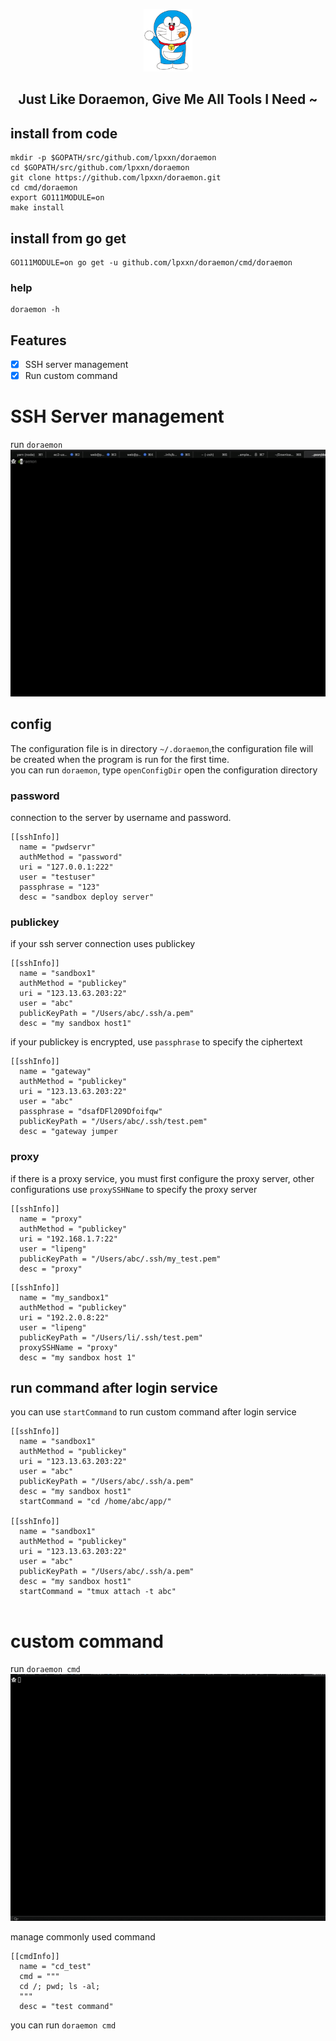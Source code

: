<p align="center">
  <img src="/doraemon.png" height="100">
  <h2 align="center">
    Just Like Doraemon, Give Me All Tools I Need ~ 
  </h2>
</p>

## install from code
```
mkdir -p $GOPATH/src/github.com/lpxxn/doraemon
cd $GOPATH/src/github.com/lpxxn/doraemon
git clone https://github.com/lpxxn/doraemon.git 
cd cmd/doraemon
export GO111MODULE=on
make install
```

## install from go get
```
GO111MODULE=on go get -u github.com/lpxxn/doraemon/cmd/doraemon
```

### help
```
doraemon -h
```
## Features
- [x] SSH server management
- [x] Run custom command
# SSH Server management
run `doraemon`    
![doraemon ssh](/doraemon_ssh.gif)

## config
The configuration file is in directory `~/.doraemon`,the configuration file will be created when the program is run for the first time.    
you can run `doraemon`, type `openConfigDir` open the configuration directory
### password
connection to the server by username and password.
```
[[sshInfo]]
  name = "pwdservr"
  authMethod = "password"
  uri = "127.0.0.1:222"
  user = "testuser"
  passphrase = "123"
  desc = "sandbox deploy server"
```

### publickey
if your ssh server connection uses publickey
```
[[sshInfo]]
  name = "sandbox1"
  authMethod = "publickey"
  uri = "123.13.63.203:22"
  user = "abc"
  publicKeyPath = "/Users/abc/.ssh/a.pem"
  desc = "my sandbox host1"
```

if your publickey is encrypted, use `passphrase` to specify the ciphertext

```
[[sshInfo]]
  name = "gateway"
  authMethod = "publickey"
  uri = "123.13.63.203:22"
  user = "abc"
  passphrase = "dsafDFl209Dfoifqw"
  publicKeyPath = "/Users/abc/.ssh/test.pem"
  desc = "gateway jumper
```


### proxy

if there is a proxy service, you must first configure the proxy server, other configurations use `proxySSHName` to specify the proxy server

```
[[sshInfo]]
  name = "proxy"
  authMethod = "publickey"
  uri = "192.168.1.7:22"
  user = "lipeng"
  publicKeyPath = "/Users/abc/.ssh/my_test.pem"
  desc = "proxy"
```

```
[[sshInfo]]
  name = "my_sandbox1"
  authMethod = "publickey"
  uri = "192.2.0.8:22"
  user = "lipeng"
  publicKeyPath = "/Users/li/.ssh/test.pem"
  proxySSHName = "proxy"
  desc = "my sandbox host 1"
```
## run command after login service
you can use `startCommand` to run custom command after login service
```
[[sshInfo]]
  name = "sandbox1"
  authMethod = "publickey"
  uri = "123.13.63.203:22"
  user = "abc"
  publicKeyPath = "/Users/abc/.ssh/a.pem"
  desc = "my sandbox host1"
  startCommand = "cd /home/abc/app/"

[[sshInfo]]
  name = "sandbox1"
  authMethod = "publickey"
  uri = "123.13.63.203:22"
  user = "abc"
  publicKeyPath = "/Users/abc/.ssh/a.pem"
  desc = "my sandbox host1"
  startCommand = "tmux attach -t abc"
  
```

# custom command
run `doraemon cmd`
![doraemon cmd](/doraemon_cmd.gif)

manage commonly used command
```
[[cmdInfo]]
  name = "cd_test"
  cmd = """ 
  cd /; pwd; ls -al;
  """
  desc = "test command"
```
you can run `doraemon cmd`
